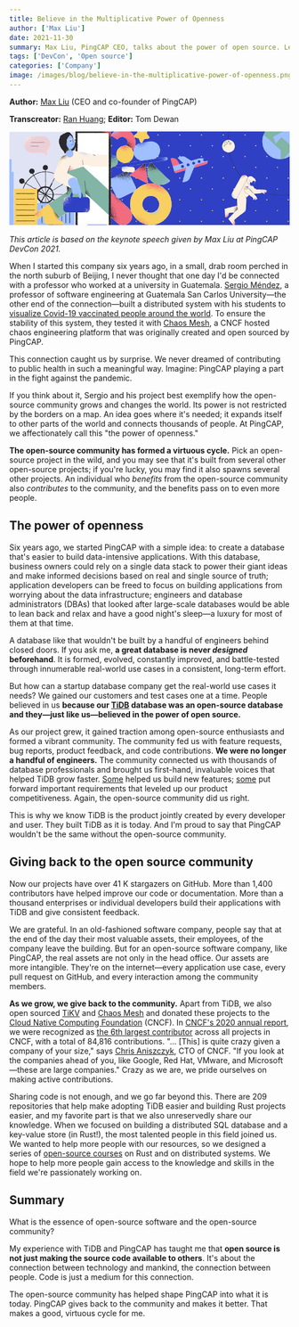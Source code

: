 ```yaml
---
title: Believe in the Multiplicative Power of Openness
author: ['Max Liu']
date: 2021-11-30
summary: Max Liu, PingCAP CEO, talks about the power of open source. Learn how the open source community helps PingCAP grow and how PingCAP gives back to the community. 
tags: ['DevCon', 'Open source']
categories: ['Company']
image: /images/blog/believe-in-the-multiplicative-power-of-openness.png
---
```

**Author:** [Max Liu](https://github.com/ngaut) (CEO and co-founder of PingCAP)

**Transcreator:** [Ran Huang](https://github.com/ran-huang); **Editor:** Tom Dewan

![Believe in the Multiplicative Power of Openness](media/believe-in-the-multiplicative-power-of-openness.png)

*This article is based on the keynote speech given by Max Liu at PingCAP DevCon 2021.*

When I started this company six years ago, in a small, drab room perched in the north suburb of Beijing, I never thought that one day I'd be connected with a professor who worked at a university in Guatemala. [Sergio Méndez](https://sergiops.xyz/about/), a professor of software engineering at Guatemala San Carlos University—the other end of the connection—built a distributed system with his students to [visualize Covid-19 vaccinated people around the world](https://github.com/sergioarmgpl/operating-systems-usac-course/blob/master/lang/en/projects/project1v3/project1.md). To ensure the stability of this system, they tested it with [Chaos Mesh](https://chaos-mesh.org/), a CNCF hosted chaos engineering platform that was originally created and open sourced by PingCAP. 

This connection caught us by surprise. We never dreamed of contributing to public health in such a meaningful way. Imagine: PingCAP playing a part in the fight against the pandemic. 

If you think about it, Sergio and his project best exemplify how the open-source community grows and changes the world. Its power is not restricted by the borders on a map. An idea goes where it's needed; it expands itself to other parts of the world and connects thousands of people. At PingCAP, we affectionately call this "the power of openness."

**The open-source community has formed a virtuous cycle.** Pick an open-source project in the wild, and you may see that it's built from several other open-source projects; if you're lucky, you may find it also spawns several other projects. An individual who _benefits_ from the open-source community also _contributes_ to the community, and the benefits pass on to even more people.

## The power of openness

Six years ago, we started PingCAP with a simple idea: to create a database that's easier to build data-intensive applications. With this database, business owners could rely on a single data stack to power their giant ideas and make informed decisions based on real and single source of truth; application developers can be freed to focus on building applications from worrying about the data infrastructure; engineers and database administrators (DBAs) that looked after large-scale databases would be able to lean back and relax and have a good night's sleep—a luxury for most of them at that time.

A database like that wouldn't be built by a handful of engineers behind closed doors. If you ask me, **a great database is never _designed_ beforehand**. It is formed, evolved, constantly improved, and battle-tested through innumerable real-world use cases in a consistent, long-term effort. 

But how can a startup database company get the real-world use cases it needs? We gained our customers and test cases one at a time. People believed in us **because our [TiDB](pingcap.com/products/tidb) database was an open-source database and they—just like us—believed in the power of open source.** 

As our project grew, it gained traction among open-source enthusiasts and formed a vibrant community. The community fed us with feature requests, bug reports, product feedback, and code contributions. **We were no longer a handful of engineers.** The community connected us with thousands of database professionals and brought us first-hand, invaluable voices that helped TiDB grow faster. [Some](https://github.com/tikv/tikv/pull/9637) helped us build new features; [some](https://github.com/pingcap/tidb/issues/20971) put forward important requirements that leveled up our product competitiveness. Again, the open-source community did us right.

This is why we know TiDB is the product jointly created by every developer and user. They built TiDB as it is today. And I'm proud to say that PingCAP wouldn't be the same without the open-source community. 

## Giving back to the open source community

Now our projects have over 41 K stargazers on GitHub. More than 1,400 contributors have helped improve our code or documentation. More than a thousand enterprises or individual developers build their applications with TiDB and give consistent feedback.

We are grateful. In an old-fashioned software company, people say that at the end of the day their most valuable assets, their employees, of the company leave the building. But for an open-source software company, like PingCAP, the real assets are not only in the head office. Our assets are more intangible. They're on the internet—every application use case, every pull request on GitHub, and every interaction among the community members. 

**As we grow, we give back to the community.** Apart from TiDB, we also open sourced [TiKV](https://tikv.org/) and [Chaos Mesh](https://chaos-mesh.org/) and donated these projects to the [Cloud Native Computing Foundation](https://www.cncf.io/) (CNCF). In [CNCF's 2020 annual report](https://www.cncf.io/cncf-annual-report-2020/), we were recognized as [the 6th largest contributor](https://all.devstats.cncf.io/d/5/companies-table?orgId=1) across all projects in CNCF, with a total of 84,816 contributions. "... [This] is quite crazy given a company of your size," says [Chris Aniszczyk](https://twitter.com/cra), CTO of CNCF. "If you look at the companies ahead of you, like Google, Red Hat, VMware, and Microsoft—these are large companies." Crazy as we are, we pride ourselves on making active contributions. 

Sharing code is not enough, and we go far beyond this. There are 209 repositories that help make adopting TiDB easier and building Rust projects easier, and my favorite part is that we also unreservedly share our knowledge. When we focused on building a distributed SQL database and a key-value store (in Rust!), the most talented people in this field joined us. We wanted to help more people with our resources, so we designed a series of [open-source courses](https://github.com/pingcap/talent-plan) on Rust and on distributed systems. We hope to help more people gain access to the knowledge and skills in the field we're passionately working on.

## Summary

What is the essence of open-source software and the open-source community?

My experience with TiDB and PingCAP has taught me that **open source is not just making the source code available to others**. It's about the connection between technology and mankind, the connection between people. Code is just a medium for this connection.

The open-source community has helped shape PingCAP into what it is today. PingCAP gives back to the community and makes it better. That makes a good, virtuous cycle for me. 
